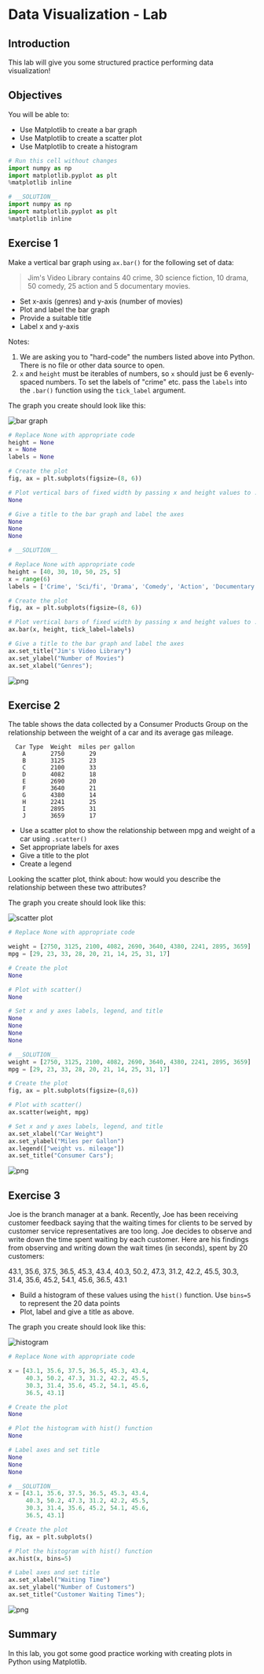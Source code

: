 # Data Visualization - Lab

## Introduction
This lab will give you some structured practice performing data visualization!

## Objectives
You will be able to:
* Use Matplotlib to create a bar graph
* Use Matplotlib to create a scatter plot
* Use Matplotlib to create a histogram



```python
# Run this cell without changes
import numpy as np
import matplotlib.pyplot as plt
%matplotlib inline
```


```python
# __SOLUTION__
import numpy as np
import matplotlib.pyplot as plt
%matplotlib inline
```

## Exercise 1

Make a vertical bar graph using `ax.bar()` for the following set of data:

> Jim's Video Library contains 40 crime, 30 science fiction, 10 drama, 50 comedy, 25 action and 5 documentary movies.

* Set x-axis (genres) and y-axis (number of movies)
* Plot and label the bar graph
* Provide a suitable title
* Label x and y-axis

Notes:

1. We are asking you to "hard-code" the numbers listed above into Python. There is no file or other data source to open.
2. `x` and `height` must be iterables of numbers, so `x` should just be 6 evenly-spaced numbers. To set the labels of "crime" etc. pass the `labels` into the `.bar()` function using the `tick_label` argument.

The graph you create should look like this:

![bar graph](graph_images/bar_chart.png)


```python
# Replace None with appropriate code
height = None
x = None
labels = None

# Create the plot
fig, ax = plt.subplots(figsize=(8, 6))

# Plot vertical bars of fixed width by passing x and height values to .bar() function 
None

# Give a title to the bar graph and label the axes
None
None
None
```


```python
# __SOLUTION__ 

# Replace None with appropriate code
height = [40, 30, 10, 50, 25, 5]
x = range(6)
labels = ['Crime', 'Sci/fi', 'Drama', 'Comedy', 'Action', 'Documentary' ]

# Create the plot
fig, ax = plt.subplots(figsize=(8, 6))

# Plot vertical bars of fixed width by passing x and height values to .bar() function 
ax.bar(x, height, tick_label=labels)

# Give a title to the bar graph and label the axes
ax.set_title("Jim's Video Library")
ax.set_ylabel("Number of Movies")
ax.set_xlabel("Genres");
```


![png](index_files/index_5_0.png)


## Exercise 2

The table shows the data collected by a Consumer Products Group on the relationship between the weight of a car and its average gas mileage.

      Car Type  Weight	miles per gallon
        A	    2750	   29
        B	    3125	   23
        C	    2100	   33
        D	    4082	   18
        E	    2690	   20
        F	    3640	   21
        G	    4380	   14
        H	    2241	   25
        I	    2895	   31
        J	    3659	   17
        
* Use a scatter plot to show the relationship between mpg and weight of a car using `.scatter()`
* Set appropriate labels for axes
* Give a title to the plot
* Create a legend

Looking the scatter plot, think about: how would you describe the relationship between these two attributes?

The graph you create should look like this:

![scatter plot](graph_images/scatter_plot.png)


```python
# Replace None with appropriate code

weight = [2750, 3125, 2100, 4082, 2690, 3640, 4380, 2241, 2895, 3659]
mpg = [29, 23, 33, 28, 20, 21, 14, 25, 31, 17]

# Create the plot
None

# Plot with scatter()
None

# Set x and y axes labels, legend, and title
None
None
None
None
```


```python
# __SOLUTION__ 
weight = [2750, 3125, 2100, 4082, 2690, 3640, 4380, 2241, 2895, 3659]
mpg = [29, 23, 33, 28, 20, 21, 14, 25, 31, 17]

# Create the plot
fig, ax = plt.subplots(figsize=(8,6))

# Plot with scatter()
ax.scatter(weight, mpg)

# Set x and y axes labels, legend, and title
ax.set_xlabel("Car Weight")
ax.set_ylabel("Miles per Gallon")
ax.legend(["weight vs. mileage"])
ax.set_title("Consumer Cars");
```


![png](index_files/index_8_0.png)


## Exercise 3

Joe is the branch manager at a bank. Recently, Joe has been receiving customer feedback saying that the waiting times for clients to be served by customer service representatives are too long. Joe decides to observe and write down the time spent waiting by each customer. Here are his findings from observing and writing down the wait times (in seconds), spent by 20 customers:

43.1, 35.6, 37.5, 36.5, 45.3, 43.4, 40.3, 50.2, 47.3, 31.2, 42.2, 45.5, 30.3, 31.4, 35.6, 45.2, 54.1, 45.6, 36.5, 43.1

* Build a histogram of these values using the `hist()` function. Use `bins=5` to represent the 20 data points
* Plot, label and give a title as above. 

The graph you create should look like this:

![histogram](graph_images/histogram.png)


```python
# Replace None with appropriate code

x = [43.1, 35.6, 37.5, 36.5, 45.3, 43.4, 
     40.3, 50.2, 47.3, 31.2, 42.2, 45.5, 
     30.3, 31.4, 35.6, 45.2, 54.1, 45.6, 
     36.5, 43.1]

# Create the plot
None

# Plot the histogram with hist() function
None

# Label axes and set title
None
None
None
```


```python
# __SOLUTION__ 
x = [43.1, 35.6, 37.5, 36.5, 45.3, 43.4, 
     40.3, 50.2, 47.3, 31.2, 42.2, 45.5, 
     30.3, 31.4, 35.6, 45.2, 54.1, 45.6, 
     36.5, 43.1]

# Create the plot
fig, ax = plt.subplots()

# Plot the histogram with hist() function
ax.hist(x, bins=5)

# Label axes and set title
ax.set_xlabel("Waiting Time")
ax.set_ylabel("Number of Customers")
ax.set_title("Customer Waiting Times");
```


![png](index_files/index_11_0.png)


## Summary

In this lab, you got some good practice working with creating plots in Python using Matplotlib.
